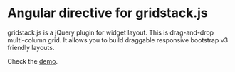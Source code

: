 Angular directive for gridstack.js
============

gridstack.js is a jQuery plugin for widget layout. This is drag-and-drop multi-column grid. It allows you to build 
draggable responsive bootstrap v3 friendly layouts. 

Check the [demo](http://tropicalista.github.io/angular-gridstack).
